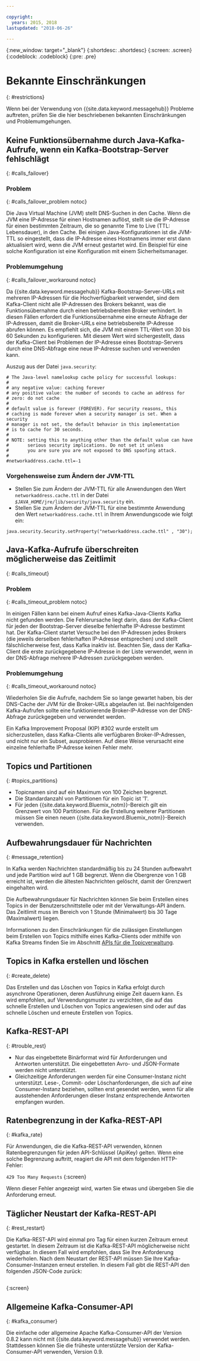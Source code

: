 ```yaml
---

copyright:
  years: 2015, 2018
lastupdated: "2018-06-26"

---
```


{:new_window: target="_blank"}
{:shortdesc: .shortdesc}
{:screen: .screen}
{:codeblock: .codeblock}
{:pre: .pre}


# Bekannte Einschränkungen
{: #restrictions}

Wenn bei der Verwendung von {{site.data.keyword.messagehub}} Probleme auftreten, prüfen Sie die hier beschriebenen bekannten Einschränkungen und Problemumgehungen. 


## Keine Funktionsübernahme durch Java-Kafka-Aufrufe, wenn ein Kafka-Bootstrap-Server fehlschlägt
{: #calls_failover}

### Problem
{: #calls_failover_problem notoc}

Die Java Virtual Machine (JVM) stellt DNS-Suchen in den Cache. Wenn die JVM eine IP-Adresse für einen Hostnamen auflöst, stellt sie die IP-Adresse für einen bestimmten Zeitraum, die so genannte Time to Live (TTL: Lebensdauer), in den Cache. Bei einigen Java-Konfigurationen ist die JVM-TTL so eingestellt, dass die IP-Adresse eines Hostnamens immer erst dann aktualisiert wird, wenn die JVM erneut gestartet wird. Ein Beispiel für eine solche Konfiguration ist eine Konfiguration mit einem Sicherheitsmanager.

### Problemumgehung
{: #calls_failover_workaround notoc}

Da {{site.data.keyword.messagehub}} Kafka-Bootstrap-Server-URLs mit mehreren IP-Adressen für die Hochverfügbarkeit verwendet, sind dem Kafka-Client nicht alle IP-Adressen des Brokers bekannt, was die Funktionsübernahme durch einen betriebsbereiten Broker verhindert. In diesen Fällen erfordert die Funktionsübernahme eine erneute Abfrage der IP-Adressen, damit die Broker-URLs eine betriebsbereite IP-Adresse abrufen können. Es empfiehlt sich, die JVM mit einem TTL-Wert von 30 bis 60 Sekunden zu konfigurieren. Mit diesem Wert wird sichergestellt, dass der Kafka-Client bei Problemen der IP-Adresse eines Bootstrap-Servers durch eine DNS-Abfrage eine neue IP-Adresse suchen und verwenden kann.

Auszug aus der Datei <code>java.security</code>: 

```
# The Java-level namelookup cache policy for successful lookups:
#
# any negative value: caching forever
# any positive value: the number of seconds to cache an address for
# zero: do not cache
#
# default value is forever (FOREVER). For security reasons, this
# caching is made forever when a security manager is set. When a security
# manager is not set, the default behavior in this implementation
# is to cache for 30 seconds.
#
# NOTE: setting this to anything other than the default value can have
#       serious security implications. Do not set it unless
#       you are sure you are not exposed to DNS spoofing attack.
#
#networkaddress.cache.ttl=-1
```

### Vorgehensweise zum Ändern der JVM-TTL
* Stellen Sie zum Ändern der JVM-TTL für alle Anwendungen den Wert <code>networkaddress.cache.ttl</code> in der Datei <code><var class="keyword varname">$JAVA_HOME</var>/jre/lib/security/java.security</code> ein.
* Stellen Sie zum Ändern der JVM-TTL für eine bestimmte Anwendung den Wert <code>networkaddress.cache.ttl</code> in Ihrem Anwendungscode wie folgt ein:
```
java.security.Security.setProperty("networkaddress.cache.ttl" , "30");
```

## Java-Kafka-Aufrufe überschreiten möglicherweise das Zeitlimit
{: #calls_timeout}

### Problem
{: #calls_timeout_problem notoc}

In einigen Fällen kann bei einem Aufruf eines Kafka-Java-Clients Kafka nicht gefunden werden. Die Fehlerursache liegt darin, dass der Kafka-Client für jeden der Bootstrap-Server dieselbe fehlerhafte IP-Adresse bestimmt hat. Der Kafka-Client startet Versuche bei den IP-Adressen jedes Brokers (die jeweils derselben fehlerhaften IP-Adresse entsprechen) und stellt fälschlicherweise fest, dass Kafka inaktiv ist. Beachten Sie, dass der Kafka-Client die erste zurückgegebene IP-Adresse in der Liste verwendet, wenn in der DNS-Abfrage mehrere IP-Adressen zurückgegeben werden.

### Problemumgehung
{: #calls_timeout_workaround notoc}

Wiederholen Sie die Aufrufe, nachdem Sie so lange gewartet haben, bis der DNS-Cache der JVM für die Broker-URLs abgelaufen ist. Bei nachfolgenden Kafka-Aufrufen sollte eine funktionierende Broker-IP-Adresse von der DNS-Abfrage zurückgegeben und verwendet werden. 

Ein Kafka Improvement Proposal (KIP) #302 wurde erstellt um sicherzustellen, dass Kafka-Clients alle verfügbaren Broker-IP-Adressen, und nicht nur ein Subset, ausprobieren. Auf diese Weise verursacht eine einzelne fehlerhafte IP-Adresse keinen Fehler mehr.


## Topics und Partitionen
{: #topics_partitions}

*  Topicnamen sind auf ein Maximum von 100 Zeichen begrenzt.
*  Die Standardanzahl von Partitionen für ein Topic ist '1'.
*  Für jeden {{site.data.keyword.Bluemix_notm}}-Bereich gilt ein Grenzwert von 100 Partitionen. Für die
Erstellung weiterer Partitionen müssen Sie einen neuen {{site.data.keyword.Bluemix_notm}}-Bereich verwenden.

## Aufbewahrungsdauer für Nachrichten
{: #message_retention}

In Kafka werden Nachrichten standardmäßig bis zu 24 Stunden aufbewahrt und jede Partition wird auf
1 GB begrenzt. Wenn die Obergrenze von 1 GB erreicht ist, werden die ältesten Nachrichten gelöscht, damit
der Grenzwert eingehalten wird.

Die Aufbewahrungsdauer für Nachrichten können Sie beim Erstellen eines Topics
in der Benutzerschnittstelle oder mit der Verwaltungs-API ändern. Das Zeitlimit muss im Bereich von 1 Stunde (Minimalwert) bis
30 Tage (Maximalwert) liegen.

Informationen zu den Einschränkungen für die zulässigen Einstellungen beim Erstellen von Topics mithilfe eines Kafka-Clients oder mithilfe von Kafka Streams finden Sie im Abschnitt [APIs für die Topicverwaltung](/docs/services/EventStreams/eventstreams104.html).

## Topics in Kafka erstellen und löschen
{: #create_delete}

Das Erstellen und das Löschen von Topics in Kafka erfolgt durch asynchrone Operationen, deren
Ausführung einige Zeit dauern kann. Es wird empfohlen, auf Verwendungsmuster zu verzichten,
die auf das schnelle Erstellen und Löschen von Topics angewiesen sind oder auf das schnelle Löschen
und erneute Erstellen von Topics.

## Kafka-REST-API
{: #trouble_rest}

*  Nur das eingebettete Binärformat wird für Anforderungen und Antworten unterstützt. Die eingebetteten Avro- und JSON-Formate werden nicht unterstützt.
*  Gleichzeitige Anforderungen werden für eine Consumer-Instanz nicht unterstützt.
   Lese-, Commit- oder Löschanforderungen, die sich auf eine Consumer-Instanz beziehen,
sollten erst gesendet werden, wenn für alle ausstehenden Anforderungen dieser Instanz entsprechende Antworten empfangen wurden.

## Ratenbegrenzung in der Kafka-REST-API
{: #kafka_rate}

Für Anwendungen, die die Kafka-REST-API verwenden, können Ratenbegrenzungen
für jeden API-Schlüssel (ApiKey) gelten. Wenn eine solche Begrenzung auftritt,
reagiert die API mit dem folgenden HTTP-Fehler:

<code>429 Too Many Requests</code>
{:screen}

Wenn dieser Fehler angezeigt wird, warten Sie etwas und übergeben Sie die Anforderung erneut.

<!--12/04/18 - Karen: same info duplicated at messagehub108 -->
## Täglicher Neustart der Kafka-REST-API
{: #rest_restart}

Die Kafka-REST-API wird einmal pro Tag für einen kurzen Zeitraum
erneut  gestartet. In diesem Zeitraum ist die Kafka-REST-API möglicherweise
nicht verfügbar. In diesem Fall wird empfohlen, dass Sie Ihre Anforderung
wiederholen. Nach dem Neustart der REST-API müssen Sie Ihre Kafka-Consumer-Instanzen
erneut erstellen. In diesem Fall gibt die
REST-API den folgenden JSON-Code zurück:

```'{"error_code":40403,"message":"Consumer instance not found."}'
```
{:screen}

## Allgemeine Kafka-Consumer-API
{: #kafka_consumer}

Die einfache oder allgemeine Apache Kafka-Consumer-API der Version 0.8.2 kann nicht mit {{site.data.keyword.messagehub}} verwendet werden. Stattdessen können Sie die früheste unterstützte Version der Kafka-Consumer-API verwenden, Version 0.9.
